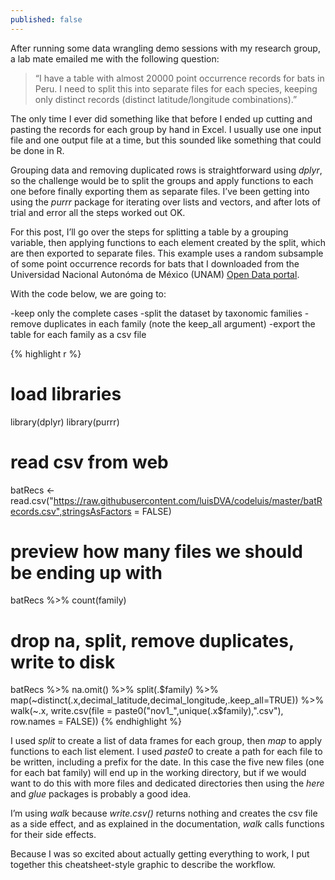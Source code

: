 ```yaml
---
published: false
---
```

After running some data wrangling demo sessions with my research group, a lab mate emailed me with the following question:

> “I have a table with almost 20000 point occurrence records for bats in Peru. I need to split this into separate files for each species, keeping only distinct records (distinct latitude/longitude combinations).”

The only time I ever did something like that before I ended up cutting and pasting the records for each group by hand in Excel. I usually use one input file and one output file at a time, but this sounded like something that could be done in R.

Grouping data and removing duplicated rows is straightforward using _dplyr_, so the challenge would be to split the groups and apply functions to each one before finally exporting them as separate files. I’ve been getting into using the _purrr_ package for iterating over lists and vectors, and after lots of trial and error all the steps worked out OK.

For this post, I’ll go over the steps for splitting a table by a grouping variable, then applying functions to each element created by the split, which are then exported to separate files. 
This example uses a random subsample of some point occurrence records for bats that I downloaded from the Universidad Nacional Autonóma de México (UNAM) [Open Data portal](https://datosabiertos.unam.mx/).

With the code below, we are going to:

-keep only the complete cases
-split the dataset by taxonomic families
-remove duplicates in each family (note the keep_all argument)
-export the table for each family as a csv file

{% highlight r %}
# load libraries
library(dplyr)
library(purrr)

# read csv from web
batRecs <- read.csv("https://raw.githubusercontent.com/luisDVA/codeluis/master/batRecords.csv",stringsAsFactors = FALSE)

# preview how many files we should be ending up with
batRecs %>% count(family)

# drop na, split, remove duplicates, write to disk
batRecs %>%  na.omit() %>% 
  split(.$family) %>% map(~distinct(.x,decimal_latitude,decimal_longitude,.keep_all=TRUE)) %>% 
  walk(~.x, write.csv(file = paste0("nov1_",unique(.x$family),".csv"),
                   row.names = FALSE))
{% endhighlight %}

I used _split_ to create a list of data frames for each group, then _map_ to apply functions to each list element. I used _paste0_ to create a path for each file to be written, including a prefix for the date. In this case the five new files (one for each bat family) will end up in the working directory, but if we would want to do this with more files and dedicated directories then using the _here_ and _glue_ packages is probably a good idea. 

I’m using _walk_ because _write.csv()_ returns nothing and creates the csv file as a side effect, and as explained in the documentation, _walk_ calls functions for their side effects.   

Because I was so excited about actually getting everything to work, I put together this cheatsheet-style graphic to describe the workflow.  

